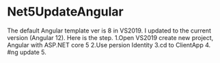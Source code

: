 # Net5UpdateAngular
The default Angular template ver is 8 in VS2019.
I updated to the current version (Angular 12).
Here is the step.
1.Open VS2019 create new project, Angular with ASP.NET core 5
2.Use persion Identity
3.cd to ClientApp
4. #ng update
5.
